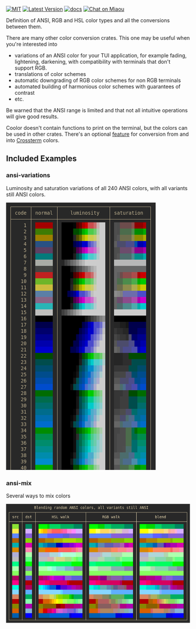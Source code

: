 [![MIT][s2]][l2] [![Latest Version][s1]][l1] [![docs][s3]][l3] [![Chat on Miaou][s4]][l4]

[s1]: https://img.shields.io/crates/v/coolor.svg
[l1]: https://crates.io/crates/coolor

[s2]: https://img.shields.io/badge/license-MIT-blue.svg
[l2]: LICENSE

[s3]: https://docs.rs/coolor/badge.svg
[l3]: https://docs.rs/coolor/

[s4]: https://miaou.dystroy.org/static/shields/room.svg
[l4]: https://miaou.dystroy.org/3

Definition of ANSI, RGB and HSL color types and all the conversions between them.

There are many other color conversion crates.
This one may be useful when you're interested into

- variations of an ANSI color for your TUI application, for example fading, lightening, darkening, with compatibility with terminals that don't support RGB.
- translations of color schemes
- automatic downgrading of RGB color schemes for non RGB terminals
- automated building of harmonious color schemes with guarantees of contrast
- etc.

Be warned that the ANSI range is limited and that not all intuitive operations will give good results.

Coolor doesn't contain functions to print on the terminal, but the colors can be used in other crates. There's an optional [feature](features.md) for conversion from and into [Crossterm](https://github.com/crossterm-rs/crossterm) colors.

## Included Examples

### ansi-variations

Luminosity and saturation variations of all 240 ANSI colors, with all variants still ANSI colors.

![ansi-variations](doc/ansi-variations.png)

### ansi-mix

Several ways to mix colors

![ansi-mix](doc/ansi-mix.png)
